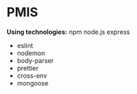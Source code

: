 # PMIS

**Using technologies:**
npm
node.js
express
* eslint
* nodemon
* body-parser
* prettier
* cross-env
* mongoose